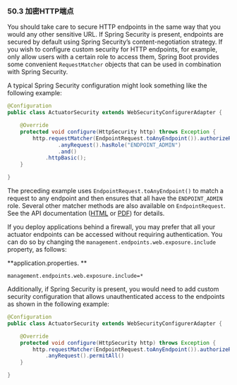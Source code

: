 ### 50.3 加密HTTP端点

You should take care to secure HTTP endpoints in the same way that you would any other sensitive URL. If Spring Security is present, endpoints are secured by default using Spring Security’s content-negotiation strategy. If you wish to configure custom security for HTTP endpoints, for example, only allow users with a certain role to access them, Spring Boot provides some convenient `RequestMatcher` objects that can be used in combination with Spring Security.

A typical Spring Security configuration might look something like the following example:
```java
@Configuration
public class ActuatorSecurity extends WebSecurityConfigurerAdapter {

	@Override
	protected void configure(HttpSecurity http) throws Exception {
		http.requestMatcher(EndpointRequest.toAnyEndpoint()).authorizeRequests()
				.anyRequest().hasRole("ENDPOINT_ADMIN")
				.and()
			.httpBasic();
	}

}
```
The preceding example uses `EndpointRequest.toAnyEndpoint()` to match a request to any endpoint and then ensures that all have the `ENDPOINT_ADMIN` role. Several other matcher methods are also available on `EndpointRequest`. See the API documentation ([HTML](https://docs.spring.io/spring-boot/docs/2.0.0.RELEASE/actuator-api//html) or [PDF](https://docs.spring.io/spring-boot/docs/2.0.0.RELEASE/actuator-api//pdf/spring-boot-actuator-web-api.pdf)) for details.

If you deploy applications behind a firewall, you may prefer that all your actuator endpoints can be accessed without requiring authentication. You can do so by changing the `management.endpoints.web.exposure.include` property, as follows:

**application.properties. **
```properties
management.endpoints.web.exposure.include=*
```
Additionally, if Spring Security is present, you would need to add custom security configuration that allows unauthenticated access to the endpoints as shown in the following example:
```java
@Configuration
public class ActuatorSecurity extends WebSecurityConfigurerAdapter {

	@Override
	protected void configure(HttpSecurity http) throws Exception {
		http.requestMatcher(EndpointRequest.toAnyEndpoint()).authorizeRequests()
			.anyRequest().permitAll()
	}

}
```
